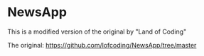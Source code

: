 # NewsApp
This is a modified version of the original by "Land of Coding"

The original:
https://github.com/lofcoding/NewsApp/tree/master
